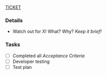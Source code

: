 <!-- Markdown help? See https://github.com/adam-p/markdown-here/wiki/Markdown-Cheatsheet -->
[TICKET](https://myupdox.atlassian.net/browse/TICKET)

<!-- Pull Request Recommendations https://myupdox.atlassian.net/wiki/spaces/EN/pages/85164043/Pull+Requests+PRs -->

### Details

- Watch out for X! What? Why? _Keep it brief!_

### Tasks

- [ ] Completed all _Acceptance Criteria_
- [ ] Developer testing
- [ ] Test plan